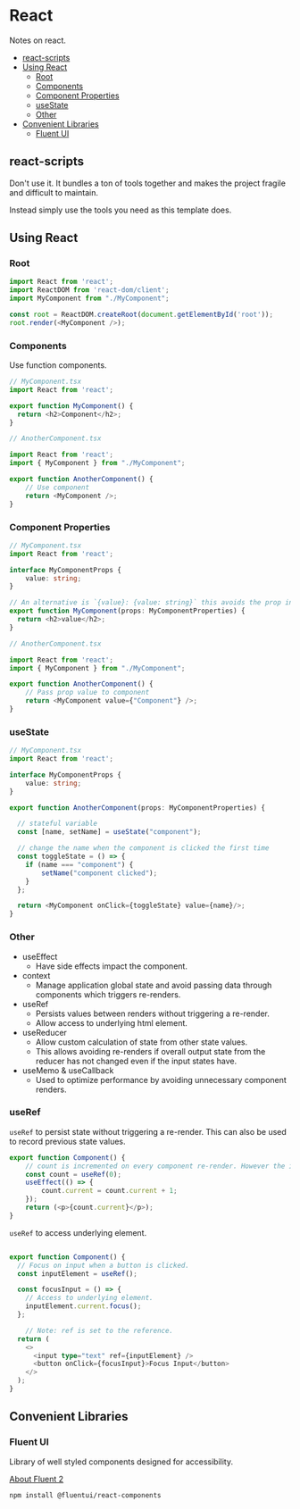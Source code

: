 # React

Notes on react.

- [react-scripts](#react-scripts)
- [Using React](#using-react)
    - [Root](#root)
    - [Components](#components)
    - [Component Properties](#component-properties)
    - [useState](#usestate)
    - [Other](#other)
- [Convenient Libraries](#convenient-libraries)
    - [Fluent UI](#fluent-ui)


## react-scripts

Don't use it. It bundles a ton of tools together and makes the project fragile and difficult to maintain.

Instead simply use the tools you need as this template does.

## Using React

### Root

```typescript
import React from 'react';
import ReactDOM from 'react-dom/client';
import MyComponent from "./MyComponent";

const root = ReactDOM.createRoot(document.getElementById('root'));
root.render(<MyComponent />);
```

### Components

Use function components.

```typescript
// MyComponent.tsx
import React from 'react';

export function MyComponent() {
  return <h2>Component</h2>;
}

```

```typescript
// AnotherComponent.tsx

import React from 'react';
import { MyComponent } from "./MyComponent";

export function AnotherComponent() {
    // Use component
    return <MyComponent />;
}

```

### Component Properties

```typescript
// MyComponent.tsx
import React from 'react';

interface MyComponentProps {
    value: string;
}

// An alternative is `{value}: {value: string}` this avoids the prop interface.
export function MyComponent(props: MyComponentProperties) {
  return <h2>value</h2>;
}

```

```typescript
// AnotherComponent.tsx

import React from 'react';
import { MyComponent } from "./MyComponent";

export function AnotherComponent() {
    // Pass prop value to component
    return <MyComponent value={"Component"} />;
}

```

### useState

```typescript
// MyComponent.tsx
import React from 'react';

interface MyComponentProps {
    value: string;
}

export function AnotherComponent(props: MyComponentProperties) {

  // stateful variable
  const [name, setName] = useState("component");

  // change the name when the component is clicked the first time
  const toggleState = () => {
    if (name === "component") {
        setName("component clicked");
    }
  };

  return <MyComponent onClick={toggleState} value={name}/>;
}

```

### Other

- useEffect
    - Have side effects impact the component.
- context
    - Manage application global state and avoid passing data through components which triggers re-renders.
- useRef
    - Persists values between renders without triggering a re-render.
    - Allow access to underlying html element.
- useReducer
    - Allow custom calculation of state from other state values.
    - This allows avoiding re-renders if overall output state from the reducer has not changed even if the input states have.
- useMemo & useCallback
    - Used to optimize performance by avoiding unnecessary component renders.

### useRef

`useRef` to persist state without triggering a re-render.
This can also be used to record previous state values.

```typescript
export function Component() {
    // count is incremented on every component re-render. However the increment does not trigger a component re-render.
    const count = useRef(0);
    useEffect(() => {
        count.current = count.current + 1;
    });
    return (<p>{count.current}</p>);
}
```

`useRef` to access underlying element.

```typescript

export function Component() {
  // Focus on input when a button is clicked.
  const inputElement = useRef();

  const focusInput = () => {
    // Access to underlying element.
    inputElement.current.focus();
  };

    // Note: ref is set to the reference.
  return (
    <>
      <input type="text" ref={inputElement} />
      <button onClick={focusInput}>Focus Input</button>
    </>
  );
}
```



## Convenient Libraries

### Fluent UI

Library of well styled components designed for accessibility.

[About Fluent 2](https://fluent2.microsoft.design/)

`npm install @fluentui/react-components`
